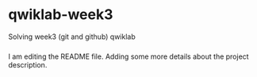 # qwiklab-week3
Solving week3 (git and github) qwiklab

#####
I am editing the README file. Adding some more details about the project description.

